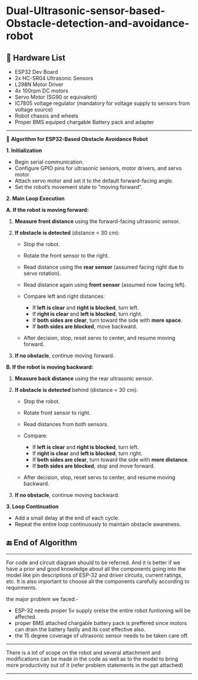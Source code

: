 # Dual-Ultrasonic-sensor-based-Obstacle-detection-and-avoidance-robot

## 🔌 Hardware List
- ESP32 Dev Board
- 2x HC-SR04 Ultrasonic Sensors
- L298N Motor Driver
- 4x 100rpm DC motors
- Servo Motor (SG90 or equivalent)
- IC7805 voltage regulator (mandatory for voltage supply to sensors from voltage source)
- Robot chassis and wheels
- Proper BMS equiped chargable Battery pack and adapter

---

🔄 **Algorithm for ESP32-Based Obstacle Avoidance Robot**

**1. Initialization**

* Begin serial communication.
* Configure GPIO pins for ultrasonic sensors, motor drivers, and servo motor.
* Attach servo motor and set it to the default forward-facing angle.
* Set the robot’s movement state to "moving forward".


**2. Main Loop Execution**

**A. If the robot is moving forward:**

1. **Measure front distance** using the forward-facing ultrasonic sensor.
2. **If obstacle is detected** (distance < 30 cm):

   * Stop the robot.
   * Rotate the front sensor to the right.
   * Read distance using the **rear sensor** (assumed facing right due to servo rotation).
   * Read distance again using **front sensor** (assumed now facing left).
   * Compare left and right distances:

     * If **left is clear** and **right is blocked**, turn left.
     * If **right is clear** and **left is blocked**, turn right.
     * If **both sides are clear**, turn toward the side with **more space**.
     * If **both sides are blocked**, move backward.
   * After decision, stop, reset servo to center, and resume moving forward.
3. **If no obstacle**, continue moving forward.


**B. If the robot is moving backward:**

1. **Measure back distance** using the rear ultrasonic sensor.
2. **If obstacle is detected** behind (distance < 30 cm):

   * Stop the robot.
   * Rotate front sensor to right.
   * Read distances from both sensors.
   * Compare:

     * If **left is clear** and **right is blocked**, turn left.
     * If **right is clear** and **left is blocked**, turn right.
     * If **both sides are clear**, turn toward the side with **more distance**.
     * If **both sides are blocked**, stop and move forward.
   * After decision, stop, reset servo to center, and resume moving backward.
3. **If no obstacle**, continue moving backward.


**3. Loop Continuation**

* Add a small delay at the end of each cycle.
* Repeat the entire loop continuously to maintain obstacle awareness.


## 🔚 **End of Algorithm**

---


For code and circuit diagram should to be referred. And it is better if we have a prior and good knowledge about all the components going into the model like pin descriptions of ESP-32 and driver circuits, current ratings, etc. It is also important to choose all the components carefully according to requirments.

the major problem we faced:-
* ESP-32 needs proper 5v supply orelse the entire robot funtioning will be affected.
* proper BMS attached chargable battery pack is preffered since motors can drain the battery fastly and its cost effective also.
* the 15 degree coverage of ultrasonic sensor needs to be taken care off.


---

There is a lot of scope on the robot and several attachment and modifications can be made in the code as well as to the model to bring more productivity out of it (refer problem statements in the ppt attached)

---

